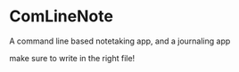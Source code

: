 # ComLineNote
A command line based notetaking app, and a journaling app

make sure to write in the right file!
